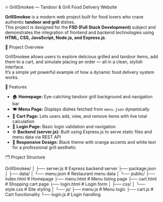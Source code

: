 🔥 GrillSmokee — Tandoor & Grill Food Delivery Website

**GrillSmokee** is a modern web project built for food lovers who crave authentic **tandoor and grill** dishes.  
This project is designed for the **FSD (Full Stack Development)** subject and demonstrates the integration of frontend and backend technologies using **HTML, CSS, JavaScript, Node.js, and Express.js**.


🍢 Project Overview

GrillSmokee allows users to explore delicious grilled and tandoor items, add them to a cart, and simulate placing an order — all in a clean, stylish interface.  
It’s a simple yet powerful example of how a dynamic food delivery system works.


🚀 Features

- 🏠 **Homepage:** Eye-catching tandoor grill background and navigation bar  
- 🍽️ **Menu Page:** Displays dishes fetched from `menu.json` dynamically  
- 🛒 **Cart Page:** Lets users add, view, and remove items with live total calculation  
- 🔐 **Login Page:** Basic login validation and navigation  
- ⚙️ **Backend (server.js):** Built using Express.js to serve static files and menu data via REST API  
- 🎨 **Responsive Design:** Black theme with orange accents and white text for a professional grill aesthetic


🗂️ Project Structure  

GrillSmokee/
│
├── server.js # Express backend server
├── package.json
│
├── data/
│ └── menu.json # Restaurant menu data
│
└── public/
├── index.html # Homepage
├── menu.html # Menu listing page
├── cart.html # Shopping cart page
├── login.html # Login form
│
├── css/
│ └── style.css # Site styling
│
└── js/
├── menu.js # Menu logic
├── cart.js # Cart functionality
└── login.js # Login handling
